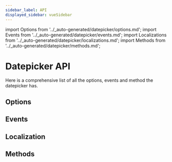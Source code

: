 ```yaml
---
sidebar_label: API
displayed_sidebar: vueSidebar
---
```


import Options from '../_auto-generated/datepicker/options.md';
import Events from '../_auto-generated/datepicker/events.md';
import Localizations from '../_auto-generated/datepicker/localizations.md';
import Methods from '../_auto-generated/datepicker/methods.md';

# Datepicker API

Here is a comprehensive list of all the options, events and method the datepicker has.

<div className="option-list">

## Options

<Options />

## Events

<Events />

## Localization

<Localizations />

## Methods

<Methods />

</div>